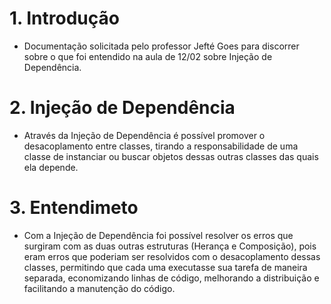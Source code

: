 # 1. Introdução

- Documentação solicitada pelo professor Jefté Goes para discorrer sobre o que foi entendido na aula de 12/02 sobre Injeção de Dependência.

# 2. Injeção de Dependência

- Através da Injeção de Dependência é possível promover o desacoplamento entre classes, tirando a responsabilidade de uma classe de instanciar ou buscar objetos dessas outras classes das quais ela depende.

# 3. Entendimeto

- Com a Injeção de Dependência foi possível resolver os erros que surgiram com as duas outras estruturas (Herança e Composição), pois eram erros que poderiam ser resolvidos com o desacoplamento dessas classes, permitindo que cada uma executasse sua tarefa de maneira separada, economizando linhas de código, melhorando a distribuição e facilitando a manutenção do código.




  